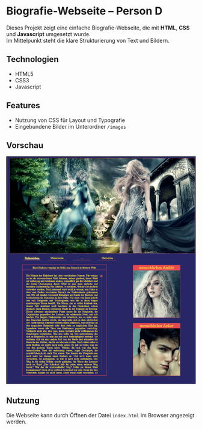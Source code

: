 # Biografie-Webseite – Person D

Dieses Projekt zeigt eine einfache Biografie-Webseite, die mit **HTML**, **CSS** und **Javascript** umgesetzt wurde.  
Im Mittelpunkt steht die klare Strukturierung von Text und Bildern.

## Technologien
- HTML5
- CSS3
- Javascript

## Features
- Nutzung von CSS für Layout und Typografie
- Eingebundene Bilder im Unterordner `/images`


## Vorschau
![Screenshot](images/screenshot.png)

## Nutzung
Die Webseite kann durch Öffnen der Datei `index.html` im Browser angezeigt werden.
